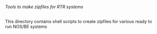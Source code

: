###### Tools to make zipfiles for RTR systems

This directory contains shell scripts to create zipfiles for various ready to run
NOS/BE systems
